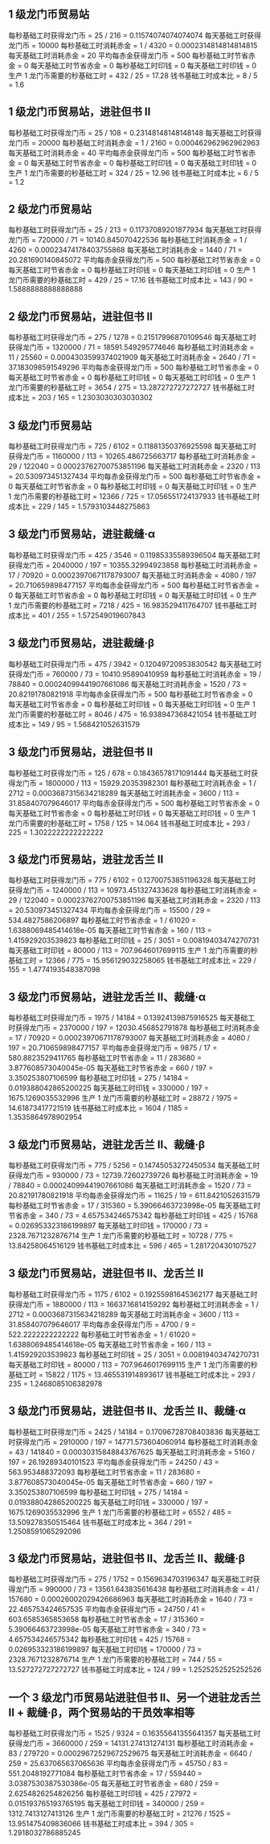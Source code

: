 ## 1 级龙门币贸易站
每秒基础工时获得龙门币 = 25 / 216 = 0.11574074074074074
每天基础工时获得龙门币 = 10000
每秒基础工时消耗赤金 = 1 / 4320 = 0.0002314814814814815
每天基础工时消耗赤金 = 20
平均每赤金获得龙门币 = 500
每秒基础工时节省赤金 = 0
每天基础工时节省赤金 = 0
每秒基础工时印钱 = 0
每天基础工时印钱 = 0
生产 1 龙门币需要的秒基础工时 = 432 / 25 = 17.28
钱书基础工时成本比 = 8 / 5 = 1.6
## 1 级龙门币贸易站，进驻但书 II
每秒基础工时获得龙门币 = 25 / 108 = 0.23148148148148148
每天基础工时获得龙门币 = 20000
每秒基础工时消耗赤金 = 1 / 2160 = 0.000462962962962963
每天基础工时消耗赤金 = 40
平均每赤金获得龙门币 = 500
每秒基础工时节省赤金 = 0
每天基础工时节省赤金 = 0
每秒基础工时印钱 = 0
每天基础工时印钱 = 0
生产 1 龙门币需要的秒基础工时 = 324 / 25 = 12.96
钱书基础工时成本比 = 6 / 5 = 1.2
## 2 级龙门币贸易站
每秒基础工时获得龙门币 = 25 / 213 = 0.11737089201877934
每天基础工时获得龙门币 = 720000 / 71 = 10140.845070422536
每秒基础工时消耗赤金 = 1 / 4260 = 0.00023474178403755868
每天基础工时消耗赤金 = 1440 / 71 = 20.281690140845072
平均每赤金获得龙门币 = 500
每秒基础工时节省赤金 = 0
每天基础工时节省赤金 = 0
每秒基础工时印钱 = 0
每天基础工时印钱 = 0
生产 1 龙门币需要的秒基础工时 = 429 / 25 = 17.16
钱书基础工时成本比 = 143 / 90 = 1.5888888888888888
## 2 级龙门币贸易站，进驻但书 II
每秒基础工时获得龙门币 = 275 / 1278 = 0.21517996870109546
每天基础工时获得龙门币 = 1320000 / 71 = 18591.549295774646
每秒基础工时消耗赤金 = 11 / 25560 = 0.0004303599374021909
每天基础工时消耗赤金 = 2640 / 71 = 37.183098591549296
平均每赤金获得龙门币 = 500
每秒基础工时节省赤金 = 0
每天基础工时节省赤金 = 0
每秒基础工时印钱 = 0
每天基础工时印钱 = 0
生产 1 龙门币需要的秒基础工时 = 3654 / 275 = 13.287272727272727
钱书基础工时成本比 = 203 / 165 = 1.2303030303030302
## 3 级龙门币贸易站
每秒基础工时获得龙门币 = 725 / 6102 = 0.11881350376925598
每天基础工时获得龙门币 = 1160000 / 113 = 10265.486725663717
每秒基础工时消耗赤金 = 29 / 122040 = 0.00023762700753851196
每天基础工时消耗赤金 = 2320 / 113 = 20.530973451327434
平均每赤金获得龙门币 = 500
每秒基础工时节省赤金 = 0
每天基础工时节省赤金 = 0
每秒基础工时印钱 = 0
每天基础工时印钱 = 0
生产 1 龙门币需要的秒基础工时 = 12366 / 725 = 17.056551724137933
钱书基础工时成本比 = 229 / 145 = 1.5793103448275863
## 3 级龙门币贸易站，进驻裁缝·α
每秒基础工时获得龙门币 = 425 / 3546 = 0.11985335589396504
每天基础工时获得龙门币 = 2040000 / 197 = 10355.32994923858
每秒基础工时消耗赤金 = 17 / 70920 = 0.00023970671178793007
每天基础工时消耗赤金 = 4080 / 197 = 20.710659898477157
平均每赤金获得龙门币 = 500
每秒基础工时节省赤金 = 0
每天基础工时节省赤金 = 0
每秒基础工时印钱 = 0
每天基础工时印钱 = 0
生产 1 龙门币需要的秒基础工时 = 7218 / 425 = 16.983529411764707
钱书基础工时成本比 = 401 / 255 = 1.572549019607843
## 3 级龙门币贸易站，进驻裁缝·β
每秒基础工时获得龙门币 = 475 / 3942 = 0.12049720953830542
每天基础工时获得龙门币 = 760000 / 73 = 10410.95890410959
每秒基础工时消耗赤金 = 19 / 78840 = 0.00024099441907661086
每天基础工时消耗赤金 = 1520 / 73 = 20.82191780821918
平均每赤金获得龙门币 = 500
每秒基础工时节省赤金 = 0
每天基础工时节省赤金 = 0
每秒基础工时印钱 = 0
每天基础工时印钱 = 0
生产 1 龙门币需要的秒基础工时 = 8046 / 475 = 16.938947368421054
钱书基础工时成本比 = 149 / 95 = 1.568421052631579
## 3 级龙门币贸易站，进驻但书 II
每秒基础工时获得龙门币 = 125 / 678 = 0.18436578171091444
每天基础工时获得龙门币 = 1800000 / 113 = 15929.20353982301
每秒基础工时消耗赤金 = 1 / 2712 = 0.0003687315634218289
每天基础工时消耗赤金 = 3600 / 113 = 31.858407079646017
平均每赤金获得龙门币 = 500
每秒基础工时节省赤金 = 0
每天基础工时节省赤金 = 0
每秒基础工时印钱 = 0
每天基础工时印钱 = 0
生产 1 龙门币需要的秒基础工时 = 1758 / 125 = 14.064
钱书基础工时成本比 = 293 / 225 = 1.3022222222222222
## 3 级龙门币贸易站，进驻龙舌兰 II
每秒基础工时获得龙门币 = 775 / 6102 = 0.12700753851196328
每天基础工时获得龙门币 = 1240000 / 113 = 10973.451327433628
每秒基础工时消耗赤金 = 29 / 122040 = 0.00023762700753851196
每天基础工时消耗赤金 = 2320 / 113 = 20.530973451327434
平均每赤金获得龙门币 = 15500 / 29 = 534.4827586206897
每秒基础工时节省赤金 = 1 / 61020 = 1.6388069485414618e-05
每天基础工时节省赤金 = 160 / 113 = 1.415929203539823
每秒基础工时印钱 = 25 / 3051 = 0.00819403474270731
每天基础工时印钱 = 80000 / 113 = 707.9646017699115
生产 1 龙门币需要的秒基础工时 = 12366 / 775 = 15.956129032258065
钱书基础工时成本比 = 229 / 155 = 1.4774193548387098
## 3 级龙门币贸易站，进驻龙舌兰 II、裁缝·α
每秒基础工时获得龙门币 = 1975 / 14184 = 0.13924139875916525
每天基础工时获得龙门币 = 2370000 / 197 = 12030.456852791878
每秒基础工时消耗赤金 = 17 / 70920 = 0.00023970671178793007
每天基础工时消耗赤金 = 4080 / 197 = 20.710659898477157
平均每赤金获得龙门币 = 9875 / 17 = 580.8823529411765
每秒基础工时节省赤金 = 11 / 283680 = 3.877608573040045e-05
每天基础工时节省赤金 = 660 / 197 = 3.350253807106599
每秒基础工时印钱 = 275 / 14184 = 0.019388042865200225
每天基础工时印钱 = 330000 / 197 = 1675.1269035532996
生产 1 龙门币需要的秒基础工时 = 28872 / 1975 = 14.61873417721519
钱书基础工时成本比 = 1604 / 1185 = 1.3535864978902954
## 3 级龙门币贸易站，进驻龙舌兰 II、裁缝·β
每秒基础工时获得龙门币 = 775 / 5256 = 0.14745053272450534
每天基础工时获得龙门币 = 930000 / 73 = 12739.72602739726
每秒基础工时消耗赤金 = 19 / 78840 = 0.00024099441907661086
每天基础工时消耗赤金 = 1520 / 73 = 20.82191780821918
平均每赤金获得龙门币 = 11625 / 19 = 611.8421052631579
每秒基础工时节省赤金 = 17 / 315360 = 5.39066463723998e-05
每天基础工时节省赤金 = 340 / 73 = 4.657534246575342
每秒基础工时印钱 = 425 / 15768 = 0.026953323186199897
每天基础工时印钱 = 170000 / 73 = 2328.7671232876714
生产 1 龙门币需要的秒基础工时 = 10728 / 775 = 13.84258064516129
钱书基础工时成本比 = 596 / 465 = 1.281720430107527
## 3 级龙门币贸易站，进驻但书 II、龙舌兰 II
每秒基础工时获得龙门币 = 1175 / 6102 = 0.19255981645362177
每天基础工时获得龙门币 = 1880000 / 113 = 16637.16814159292
每秒基础工时消耗赤金 = 1 / 2712 = 0.0003687315634218289
每天基础工时消耗赤金 = 3600 / 113 = 31.858407079646017
平均每赤金获得龙门币 = 4700 / 9 = 522.2222222222222
每秒基础工时节省赤金 = 1 / 61020 = 1.6388069485414618e-05
每天基础工时节省赤金 = 160 / 113 = 1.415929203539823
每秒基础工时印钱 = 25 / 3051 = 0.00819403474270731
每天基础工时印钱 = 80000 / 113 = 707.9646017699115
生产 1 龙门币需要的秒基础工时 = 15822 / 1175 = 13.465531914893617
钱书基础工时成本比 = 293 / 235 = 1.2468085106382978
## 3 级龙门币贸易站，进驻但书 II、龙舌兰 II、裁缝·α
每秒基础工时获得龙门币 = 2425 / 14184 = 0.17096728708403836
每天基础工时获得龙门币 = 2910000 / 197 = 14771.573604060914
每秒基础工时消耗赤金 = 43 / 141840 = 0.00030315848843767625
每天基础工时消耗赤金 = 5160 / 197 = 26.19289340101523
平均每赤金获得龙门币 = 24250 / 43 = 563.953488372093
每秒基础工时节省赤金 = 11 / 283680 = 3.877608573040045e-05
每天基础工时节省赤金 = 660 / 197 = 3.350253807106599
每秒基础工时印钱 = 275 / 14184 = 0.019388042865200225
每天基础工时印钱 = 330000 / 197 = 1675.1269035532996
生产 1 龙门币需要的秒基础工时 = 6552 / 485 = 13.509278350515464
钱书基础工时成本比 = 364 / 291 = 1.2508591065292096
## 3 级龙门币贸易站，进驻但书 II、龙舌兰 II、裁缝·β
每秒基础工时获得龙门币 = 275 / 1752 = 0.1569634703196347
每天基础工时获得龙门币 = 990000 / 73 = 13561.643835616438
每秒基础工时消耗赤金 = 41 / 157680 = 0.00026002029426686963
每天基础工时消耗赤金 = 1640 / 73 = 22.465753424657535
平均每赤金获得龙门币 = 24750 / 41 = 603.6585365853658
每秒基础工时节省赤金 = 17 / 315360 = 5.39066463723998e-05
每天基础工时节省赤金 = 340 / 73 = 4.657534246575342
每秒基础工时印钱 = 425 / 15768 = 0.026953323186199897
每天基础工时印钱 = 170000 / 73 = 2328.7671232876714
生产 1 龙门币需要的秒基础工时 = 744 / 55 = 13.527272727272727
钱书基础工时成本比 = 124 / 99 = 1.2525252525252526
## 一个 3 级龙门币贸易站进驻但书 II、另一个进驻龙舌兰 II + 裁缝·β，两个贸易站的干员效率相等
每秒基础工时获得龙门币 = 1525 / 9324 = 0.16355641355641357
每天基础工时获得龙门币 = 3660000 / 259 = 14131.274131274131
每秒基础工时消耗赤金 = 83 / 279720 = 0.00029672529672529675
每天基础工时消耗赤金 = 6640 / 259 = 25.637065637065636
平均每赤金获得龙门币 = 45750 / 83 = 551.2048192771084
每秒基础工时节省赤金 = 17 / 559440 = 3.0387530387530386e-05
每天基础工时节省赤金 = 680 / 259 = 2.6254826254826256
每秒基础工时印钱 = 425 / 27972 = 0.015193765193765195
每天基础工时印钱 = 340000 / 259 = 1312.7413127413126
生产 1 龙门币需要的秒基础工时 = 21276 / 1525 = 13.951475409836066
钱书基础工时成本比 = 394 / 305 = 1.2918032786885245